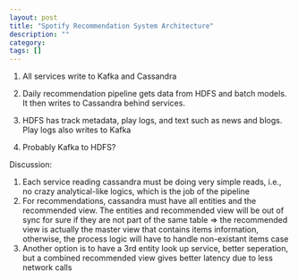 ```yaml
---
layout: post
title: "Spotify Recommendation System Architecture" 
description: ""
category: 
tags: []
---
```


1. All services write to Kafka and Cassandra

2. Daily recommendation pipeline gets data from HDFS and batch models. It then writes to Cassandra behind services.

3. HDFS has track metadata, play logs, and text such as news and blogs. Play logs also writes to Kafka

4. Probably Kafka to HDFS? 

Discussion:
1. Each service reading cassandra must be doing very simple reads, i.e., no crazy analytical-like logics, which is the job of the pipeline
2. For recommendations, cassandra must have all entities and the recommended view. The entities and recommended view will be out of sync for
sure if they are not part of the same table => the recommended view is actually the master view that contains items information, otherwise,
the process logic will have to handle non-existant items case
3. Another option is to have a 3rd entity look up service, better seperation, but a combined recommended view gives better latency due to
less network calls

